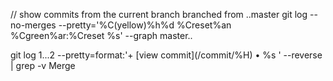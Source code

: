 // show commits from the current branch branched from ..master
git log --no-merges --pretty='%C(yellow)%h%d %Creset%an %Cgreen%ar:%Creset %s' --graph master..

git log $1...$2 --pretty=format:'+ [view commit](<repo>/commit/%H) &bull; %s ' --reverse | grep -v Merge
